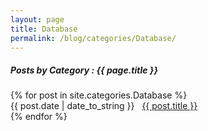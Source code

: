 ```yaml
---
layout: page
title: Database
permalink: /blog/categories/Database/
---
```


<h5> Posts by Category : {{ page.title }} </h5>

<div class="card">
{% for post in site.categories.Database %}
    <div class="category-posts"><span>{{ post.date | date_to_string }}</span> &nbsp; <a href="{{ post.url }}">{{ post.title }}</a></div>
{% endfor %}
</div>